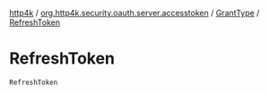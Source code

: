 [http4k](../../index.md) / [org.http4k.security.oauth.server.accesstoken](../index.md) / [GrantType](index.md) / [RefreshToken](./-refresh-token.md)

# RefreshToken

`RefreshToken`